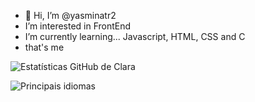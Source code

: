- 👋 Hi, I’m @yasminatr2
-  I’m interested in  FrontEnd
-  I’m currently learning...  Javascript, HTML, CSS and C
- that's me

![ Estatísticas GitHub de Clara ](https://github-readme-stats.vercel.app/api?username=yasminatr2&show_icons=true&theme=midnight-purple)

![ Principais idiomas ](https://github-readme-stats.vercel.app/api/top-langs/?username=yasminatr2&layout=compact&theme=midnight-purple)
